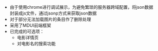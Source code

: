 - 由于使用chrome进行调试展示，为避免繁琐的服务器跨域配置，将json数据封装成js文件，通过jsonp方式来获取json数据
- 对于部分无法加载图片的条目作了删除处理
- 采用了MDUI前端框架
- 已完成的可选项：
  - 电影详情页
  - 对电影名的搜索功能